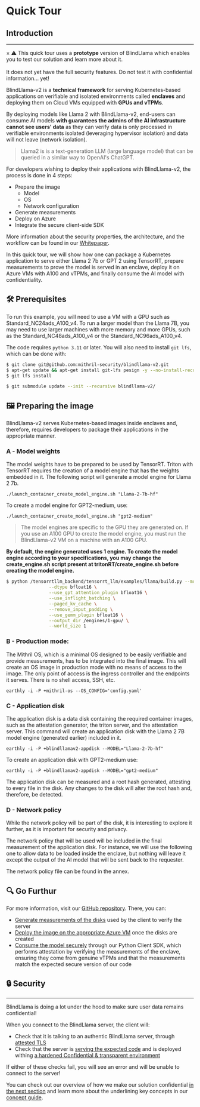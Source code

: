 # Quick Tour
## Introduction 
________________________________________________________
<div class="alert"><span class="closebtn" onclick="this.parentElement.style.display='none';">&times;</span>
⚠️ This quick tour uses a <b>prototype</b> version of BlindLlama which enables you to test our solution and learn more about it.<br><br>
It does not yet have the full security features.
Do not test it with confidential information... yet!
</div>

BlindLlama-v2 is a **technical framework** for serving Kubernetes-based applications on verifiable and isolated environments called **enclaves** and deploying them on Cloud VMs equipped with **GPUs and vTPMs**.

By deploying models like Llama 2 with BlindLlama-v2, end-users can consume AI models **with guarantees the admins of the AI infrastructure cannot see users' data** as they can verify data is only processed in verifiable environments isolated (leveraging hypervisor isolation) and data will not leave (network isolation).

> Llama2 is is a text-generation LLM (large language model) that can be queried in a similar way to OpenAI's ChatGPT.

For developers wishing to deploy their applications with BlindLlama-v2, the process is done in 4 steps:

- Prepare the image
  - Model
  - OS
  - Network configuration
- Generate measurements
- Deploy on Azure
- Integrate the secure client-side SDK

More information about the security properties, the architecture, and the workflow can be found in our [Whitepaper](https://github.com/mithril-security/blind_llama_client/blob/main/docs/docs/whitepaper/blind_llama_whitepaper.pdf).

In this quick tour, we will show how one can package a Kubernetes application to serve either Llama 2 7b or GPT 2 using TensorRT, prepare measurements to prove the model is served in an enclave, deploy it on Azure VMs with A100 and vTPMs, and finally consume the AI model with confidentiality.

## 🛠️ Prerequisites

To run this example, you will need to use a VM with a GPU such as Standard_NC24ads_A100_v4. To run a larger model than the Llama 7B, you may need to use larger machines with more memory and more GPUs, such as the Standard_NC48ads_A100_v4 or the Standard_NC96ads_A100_v4.

The code requires `python 3.11` or later. You will also need to install `git lfs`, which can be done with:

```bash
$ git clone git@github.com:mithril-security/blindllama-v2.git
$ apt-get update && apt-get install git-lfs pesign -y --no-install-recommends
$ git lfs install

$ git submodule update --init --recursive blindllama-v2/
```

## 🖼️ Preparing the image

BlindLlama-v2 serves Kubernetes-based images inside enclaves and, therefore, requires developers to package their applications in the appropriate manner.

### A - Model weights
The model weights have to be prepared to be used by TensorRT. Triton with TensorRT requires the creation of a model engine that has the weights embedded in it. The following script will generate a model engine for Llama 2 7b.

`./launch_container_create_model_engine.sh "Llama-2-7b-hf"`

To create a model engine for GPT2-medium, use:

`./launch_container_create_model_engine.sh "gpt2-medium"`
> The model engines are specific to the GPU they are generated on. If you use an A100 GPU to create the model engine, you must run the BlindLlama-v2 VM on a machine with an A100 GPU.

**By default, the engine generated uses 1 engine. To create the model engine according to your specifications, you may change the create_engine.sh script present at tritonRT/create_engine.sh before creating the model engine.**

```bash
$ python /tensorrtllm_backend/tensorrt_llm/examples/llama/build.py --model_dir /$1/ \
                --dtype bfloat16 \
                --use_gpt_attention_plugin bfloat16 \
                --use_inflight_batching \
                --paged_kv_cache \
                --remove_input_padding \
                --use_gemm_plugin bfloat16 \
                --output_dir /engines/1-gpu/ \
                --world_size 1
```

### B - Production mode:

The Mithril OS, which is a minimal OS designed to be easily verifiable and provide measurements, has to be integrated into the final image. This will create an OS image in production mode with no means of access to the image. The only point of access is the ingress controller and the endpoints it serves. There is no shell access, SSH, etc.

`earthly -i -P +mithril-os --OS_CONFIG='config.yaml'`

### C - Application disk

The application disk is a data disk containing the required container images, such as the attestation generator, the triton server, and the attestation server.
This command will create an application disk with the Llama 2 7B model engine (generated earlier) included in it.

`earthly -i -P +blindllamav2-appdisk --MODEL="Llama-2-7b-hf"`

To create an application disk with GPT2-medium use:

`earthly -i -P +blindllamav2-appdisk --MODEL="gpt2-medium"`

The application disk can be measured and a root hash generated, attesting to every file in the disk. Any changes to the disk will alter the root hash and, therefore, be detected.

### D - Network policy

While the network policy will be part of the disk, it is interesting to explore it further, as it is important for security and privacy.

The network policy that will be used will be included in the final measurement of the application disk. For instance, we will use the following one to allow data to be loaded inside the enclave, but nothing will leave it except the output of the AI model that will be sent back to the requester.

The network policy file can be found in the annex.

## 🔍 Go Furthur

For more information, visit our [GitHub repository](https://github.com/mithril-security/blindllama-v2). There, you can:


- [Generate measurements of the disks](https://github.com/mithril-security/blindllama-v2?tab=readme-ov-file#2---generating-measurements) used by the client to verify the server
- [Deploy the image on the appropriate Azure VM](https://github.com/mithril-security/blindllama-v2?tab=readme-ov-file#3---deploying-it-on-azure) once the disks are created
- [Consume the model securely](https://github.com/mithril-security/blindllama-v2?tab=readme-ov-file#4---confidential-consumption-with-attested-tls) through our Python Client SDK, which performs attestation by verifying the measurements of the enclave, ensuring they come from genuine vTPMs and that the measurements match the expected secure version of our code

## 🔒 Security
________________________________________________________

BlindLlama is doing a lot under the hood to make sure user data remains confidential!

When you connect to the BlindLlama server, the client will:
- Check that it is talking to an authentic BlindLlama server, through [attested TLS](https://blindllama.mithrilsecurity.io/en/latest/docs/concepts/attested-tls/)
- Check that the server is [serving the expected code](https://blindllama.mithrilsecurity.io/en/latest/docs/concepts/TPMs/) and is deployed withing [a hardened Confidential & transparent environment](https://blindllama.mithrilsecurity.io/en/latest/docs/concepts/hardened-systems/)

If either of these checks fail, you will see an error and will be unable to connect to the server!

You can check out our overview of how we make our solution confidential [in the next section](https://blindllama.mithrilsecurity.io/en/latest/docs/getting-started/how-we-achieve-zero-trust/) and learn more about the underlining key concepts in our [concept guide](https://blindllama.mithrilsecurity.io/en/latest/docs/concepts/overview/).